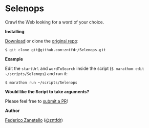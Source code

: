 # Selenops

Crawl the Web looking for a word of your choice.

**Installing**

[Download](https://github.com/zntfdr/Selenops/archive/master.zip) or clone the [original repo](https://github.com/zntfdr/Selenops):

```
$ git clone git@github.com:zntfdr/Selenops.git
```

**Example**

Edit the `startUrl` and `wordToSearch` inside the script (`
$ marathon edit ~/scripts/Selenops
`) and run it:

```
$ marathon run ~/scripts/Selenops
```

**Would like the Script to take arguments?**

Please feel free to [submit a PR](https://github.com/zntfdr/Selenops)!

**Author**

[Federico Zanetello](https://github.com/zntfdr) ([@zntfdr](https://twitter.com/zntfdr))